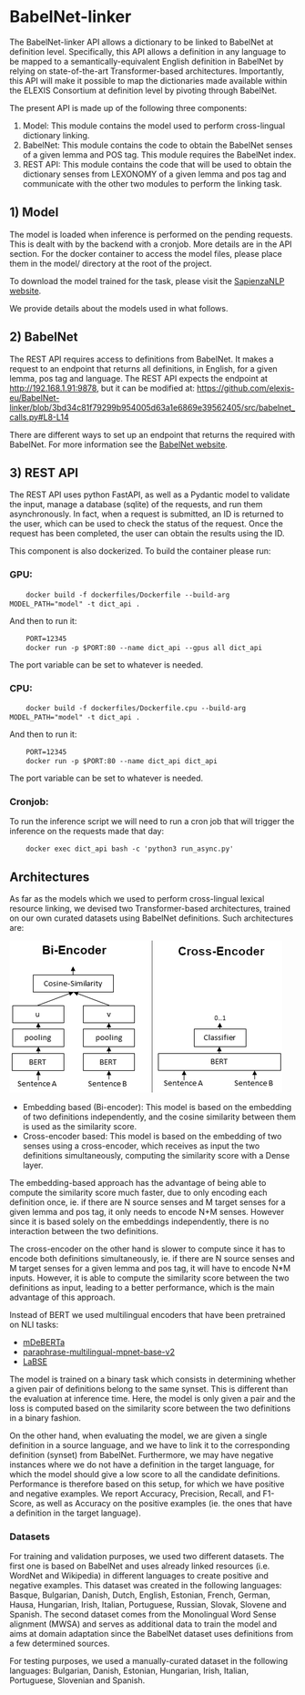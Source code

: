 # BabelNet-linker

The BabelNet-linker API allows a dictionary to be linked to BabelNet at definition level. Specifically, this API allows a definition in any language to be mapped to a semantically-equivalent English definition in BabelNet by relying on state-of-the-art Transformer-based architectures. Importantly, this API will make it possible to map the dictionaries made available within the ELEXIS Consortium at definition level by pivoting through BabelNet. 

The present API is made up of the following three components: 

1) Model: This module contains the model used to perform cross-lingual dictionary linking.
2) BabelNet: This module contains the code to obtain the BabelNet senses of a given lemma and POS tag. This module requires the BabelNet index.
3) REST API: This module contains the code that will be used to obtain the dictionary senses from LEXONOMY of a given lemma and pos tag and communicate with the other two modules to perform the linking task.

## 1) Model

The model is loaded when inference is performed on the pending requests. This is dealt with by the backend with a cronjob. More details are in the API section. For the docker container to access the model files, please place them in the model/ directory at the root of the project.

To download the model trained for the task, please visit the [SapienzaNLP website](http://nlp.uniroma1.it/resources/).

We provide details about the models used in what follows.

## 2) BabelNet

The REST API requires access to definitions from BabelNet. It makes a request to an endpoint that returns all definitions, in English, for a given lemma, pos tag and language. The REST API expects the endpoint at http://192.168.1.91:9878, but it can be modified at: 
https://github.com/elexis-eu/BabelNet-linker/blob/3bd34c81f79299b954005d63a1e6869e39562405/src/babelnet_calls.py#L8-L14

There are different ways to set up an endpoint that returns the required with BabelNet. For more information see the [BabelNet website](https://babelnet.org/guide#HowcanIdownloadtheBabelNetindices?).

## 3) REST API

The REST API uses python FastAPI, as well as a Pydantic model to validate the input, manage a database (sqlite) of the requests, and run them asynchronously. In fact, when a request is submitted, an ID is returned to the user, which can be used to check the status of the request. Once the request has been completed, the user can obtain the results using the ID. 

This component is also dockerized. To build the container please run:

### GPU:

        docker build -f dockerfiles/Dockerfile --build-arg MODEL_PATH="model" -t dict_api .

And then to run it:

        PORT=12345
        docker run -p $PORT:80 --name dict_api --gpus all dict_api

The port variable can be set to whatever is needed.

### CPU:

        docker build -f dockerfiles/Dockerfile.cpu --build-arg MODEL_PATH="model" -t dict_api .

And then to run it:

        PORT=12345
        docker run -p $PORT:80 --name dict_api dict_api

The port variable can be set to whatever is needed.

### Cronjob:

To run the inference script we will need to run a cron job that will trigger the inference on the requests made that day:

        docker exec dict_api bash -c 'python3 run_async.py'

## Architectures

As far as the models which we used to perform cross-lingual lexical resource linking, we devised two Transformer-based architectures, trained on our own curated datasets using BabelNet definitions. Such architectures are:

![](https://raw.githubusercontent.com/UKPLab/sentence-transformers/master/docs/img/Bi_vs_Cross-Encoder.png)

- Embedding based (Bi-encoder): This model is based on the embedding of two definitions independently, and the cosine similarity between them is used as the similarity score.
- Cross-encoder based: This model is based on the embedding of two senses using a cross-encoder, which receives as input the two definitions simultaneously, computing the similarity score with a Dense layer.

The embedding-based approach has the advantage of being able to compute the similarity score much faster, due to only encoding each definition once, ie. if there are N source senses and M target senses for a given lemma and pos tag, it only needs to encode N+M senses. However since it is based solely on the embeddings independently, there is no interaction between the two definitions.

The cross-encoder on the other hand is slower to compute since it has to encode both definitions simultaneously, ie. if there are N source senses and M target senses for a given lemma and pos tag, it will have to encode N*M inputs. However, it is able to compute the similarity score between the two definitions as input, leading to a better performance, which is the main advantage of this approach.

Instead of BERT we used multilingual encoders that have been pretrained on NLI tasks:

- [mDeBERTa](https://huggingface.co/MoritzLaurer/mDeBERTa-v3-base-mnli-xnli)
- [paraphrase-multilingual-mpnet-base-v2](https://huggingface.co/sentence-transformers/paraphrase-multilingual-mpnet-base-v2)
- [LaBSE](https://huggingface.co/sentence-transformers/LaBSE)

The model is trained on a binary task which consists in determining whether a given pair of definitions belong to the same synset. This is different than the evaluation at inference time. Here, the model is only given a pair and the loss is computed based on the similarity score between the two definitions in a binary fashion. 

On the other hand, when evaluating the model, we are given a single definition in a source language, and we have to link it to the corresponding definition (synset) from BabelNet. Furthermore, we may have negative instances where we do not have a definition in the target language, for which the model should give a low score to all the candidate definitions. Performance is therefore based on this setup, for which we have positive and negative examples. We report Accuracy, Precision, Recall, and F1-Score, as well as Accuracy on the positive examples (ie. the ones that have a definition in the target language).

### Datasets

For training and validation purposes, we used two different datasets. The first one is based on BabelNet and uses already linked resources (i.e. WordNet and Wikipedia) in different languages to create positive and negative examples. This dataset was created in the following languages: Basque, Bulgarian, Danish, Dutch, English, Estonian, French, German, Hausa, Hungarian, Irish, Italian, Portuguese, Russian, Slovak, Slovene and Spanish. The second dataset comes from the Monolingual Word Sense alignment (MWSA) and serves as additional data to train the model and aims at domain adaptation since the BabelNet dataset uses definitions from a few determined sources. 

For testing purposes, we used a manually-curated dataset in the following languages: Bulgarian, Danish, Estonian, Hungarian, Irish, Italian, Portuguese, Slovenian and Spanish.
